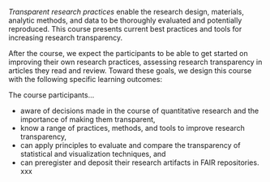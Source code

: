 *Transparent research practices* enable the research design, materials, analytic methods, and data to be thoroughly evaluated and potentially reproduced. This course presents current best practices and tools for increasing research transparency.

After the course, we expect the participants to be able to get started on improving their own research practices, assessing research transparency in articles they read and review. Toward these goals, we design this course with the following specific learning outcomes:

The course participants…
* aware of decisions made in the course of quantitative research and the importance of making them transparent,
* know a range of practices, methods, and tools to improve research transparency,
* can apply principles to evaluate and compare the transparency of statistical and visualization techniques, and
* can preregister and deposit their research artifacts in FAIR repositories.
xxx
